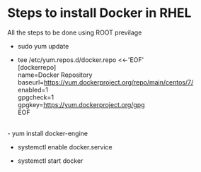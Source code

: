 # Steps to install Docker in RHEL

All the steps to be done using ROOT previlage <br/>


- sudo yum update <br/>

- tee /etc/yum.repos.d/docker.repo <<-'EOF' <br/>
    [dockerrepo] <br/>
    name=Docker Repository <br/>
    baseurl=https://yum.dockerproject.org/repo/main/centos/7/ <br/>
    enabled=1 <br/>
    gpgcheck=1 <br/>
    gpgkey=https://yum.dockerproject.org/gpg <br/>
    EOF <br/>

<br />
- yum install docker-engine <br />


- systemctl enable docker.service <br />


- systemctl start docker <br />







